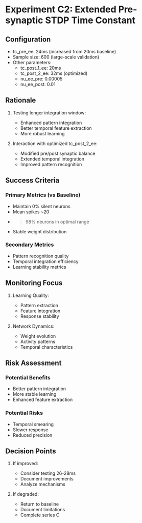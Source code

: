 # Experiment C2: Extended Pre-synaptic STDP Time Constant

## Configuration
- tc_pre_ee: 24ms (increased from 20ms baseline)
- Sample size: 600 (large-scale validation)
- Other parameters:
  * tc_post_1_ee: 20ms
  * tc_post_2_ee: 32ms (optimized)
  * nu_ee_pre: 0.00005
  * nu_ee_post: 0.01

## Rationale
1. Testing longer integration window:
   - Enhanced pattern integration
   - Better temporal feature extraction
   - More robust learning

2. Interaction with optimized tc_post_2_ee:
   - Modified pre/post synaptic balance
   - Extended temporal integration
   - Improved pattern recognition

## Success Criteria
### Primary Metrics (vs Baseline)
- Maintain 0% silent neurons
- Mean spikes ~20
- >98% neurons in optimal range
- Stable weight distribution

### Secondary Metrics
- Pattern recognition quality
- Temporal integration efficiency
- Learning stability metrics

## Monitoring Focus
1. Learning Quality:
   - Pattern extraction
   - Feature integration
   - Response stability

2. Network Dynamics:
   - Weight evolution
   - Activity patterns
   - Temporal characteristics

## Risk Assessment
### Potential Benefits
- Better pattern integration
- More stable learning
- Enhanced feature extraction

### Potential Risks
- Temporal smearing
- Slower response
- Reduced precision

## Decision Points
1. If improved:
   - Consider testing 26-28ms
   - Document improvements
   - Analyze mechanisms

2. If degraded:
   - Return to baseline
   - Document limitations
   - Complete series C